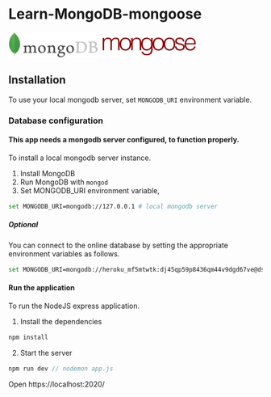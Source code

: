 # Learn-MongoDB-mongoose
[![mongodb](https://github.com/marioterron/logo-images/blob/master/logos/mongodb.png)](https://www.mongodb.com/)
[![mongoose](https://github.com/marioterron/logo-images/blob/master/logos/mongoose.png)](https://mongoosejs.com/)

## Installation

To use your local mongodb server, set `MONGODB_URI` environment variable.

### Database configuration

#### This app needs a mongodb server configured, to function properly.

To install a local mongodb server instance.

1. Install MongoDB
2. Run MongoDB with `mongod`
3. Set MONGODB_URI environment variable,
```bash
set MONGODB_URI=mongodb://127.0.0.1 # local mongodb server
```

##### Optional
You can connect to the online database by setting the appropriate environment variables as follows.

```bash
set MONGODB_URI=mongodb://heroku_mf5mtwtk:dj45qp59p8436qm44v9dgd67ve@ds137230.mlab.com:37230/heroku_mf5mtwtk
```


#### Run the application

To run the NodeJS express application.

1. Install the dependencies
```javascript
npm install
```
2. Start the server

```javascript
npm run dev // nodemon app.js
```

Open https://localhost:2020/
